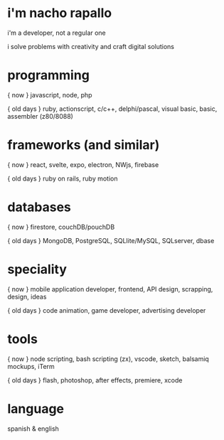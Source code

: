 # i'm nacho rapallo

i'm a developer, not a regular one

i solve problems with creativity and craft digital solutions

# programming 

{ now } javascript, node, php

{ old days } ruby, actionscript, c/c++, delphi/pascal, visual basic, basic, assembler (z80/8088)


# frameworks (and similar)

{ now } react, svelte, expo, electron, NWjs, firebase

{ old days } ruby on rails, ruby motion


# databases

{ now } firestore, couchDB/pouchDB

{ old days } MongoDB, PostgreSQL, SQLlite/MySQL, SQLserver, dbase


# speciality

{ now } mobile application developer, frontend, API design, scrapping, design, ideas

{ old days } code animation, game developer, advertising developer


# tools

{ now } node scripting, bash scripting (zx), vscode, sketch, balsamiq mockups, iTerm

{ old days } flash, photoshop, after effects, premiere, xcode

# language

spanish & english
